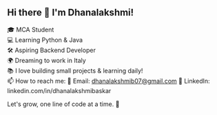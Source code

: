 ## Hi there 👋 I'm Dhanalakshmi!

🎓 MCA Student  
💻 Learning Python & Java  
🛠️ Aspiring Backend Developer  
🌍 Dreaming to work in Italy  
📚 I love building small projects & learning daily!  
📫 How to reach me: 📧 Email: dhanalakshmib07@gmail.com 
                    💼 LinkedIn: linkedin.com/in/dhanalakshmibaskar

Let's grow, one line of code at a time. 🌱
